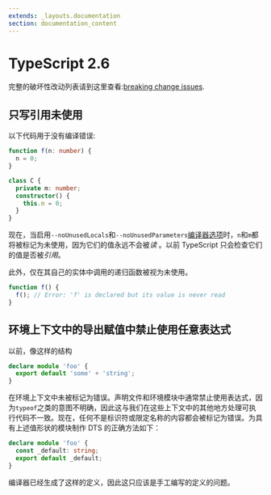 ```yaml
---
extends: _layouts.documentation
section: documentation_content
---
```


# TypeScript 2.6

完整的破坏性改动列表请到这里查看:[breaking change issues](https://github.com/Microsoft/TypeScript/issues?q=is%3Aissue+milestone%3A%22TypeScript+2.6%22+label%3A%22Breaking+Change%22+is%3Aclosed).

## 只写引用未使用

以下代码用于没有编译错误:

```typescript
function f(n: number) {
  n = 0;
}

class C {
  private m: number;
  constructor() {
    this.m = 0;
  }
}
```

现在，当启用`--noUnusedLocals`和`--noUnusedParameters`[编译器选项](https://www.typescriptlang.org/docs/handbook/compiler-options.html)时，`n`和`m`都将被标记为未使用，因为它们的值永远不会被*读* 。以前 TypeScript 只会检查它们的值是否被*引用*。

此外，仅在其自己的实体中调用的递归函数被视为未使用。

```typescript
function f() {
  f(); // Error: 'f' is declared but its value is never read
}
```

## 环境上下文中的导出赋值中禁止使用任意表达式

以前，像这样的结构

```typescript
declare module 'foo' {
  export default 'some' + 'string';
}
```

在环境上下文中未被标记为错误。声明文件和环境模块中通常禁止使用表达式，因为`typeof`之类的意图不明确，因此这与我们在这些上下文中的其他地方处理可执行代码不一致。现在，任何不是标识符或限定名称的内容都会被标记为错误。为具有上述值形状的模块制作 DTS 的正确方法如下：

```typescript
declare module 'foo' {
  const _default: string;
  export default _default;
}
```

编译器已经生成了这样的定义，因此这只应该是手工编写的定义的问题。

